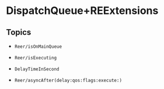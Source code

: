 # DispatchQueue+REExtensions

## Topics

- ``Reer/isOnMainQueue``

- ``Reer/isExecuting``

- ``DelayTimeInSecond``

- ``Reer/asyncAfter(delay:qos:flags:execute:)``
